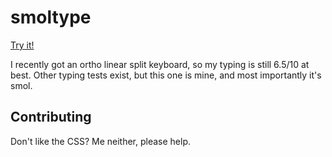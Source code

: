 # smoltype

[Try it!](https://thirsty-brown-af67d5.netlify.com/)

I recently got an ortho linear split keyboard, so my typing is still 6.5/10 at best. Other typing tests exist, but this one is mine, and most importantly it's smol.

## Contributing

Don't like the CSS? Me neither, please help.
